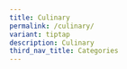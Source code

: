 ```yaml
---
title: Culinary
permalink: /culinary/
variant: tiptap
description: Culinary
third_nav_title: Categories
---
```

